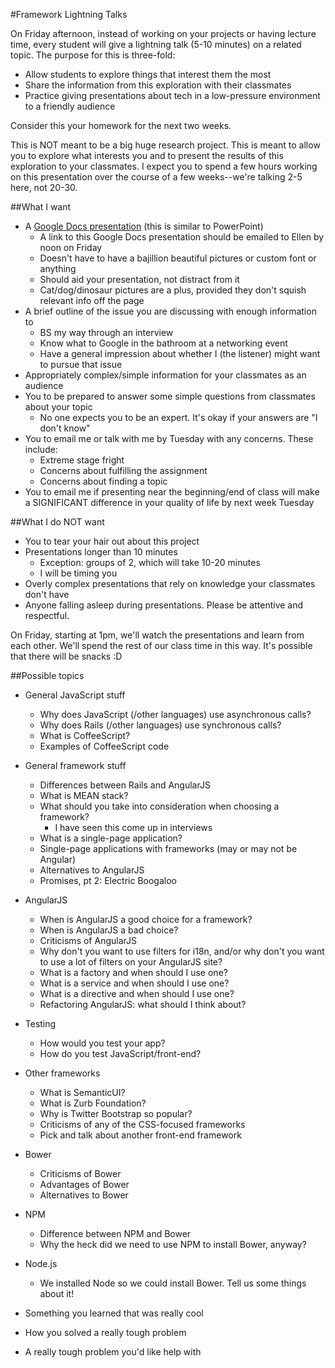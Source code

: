 #Framework Lightning Talks

On Friday afternoon, instead of working on your projects or having lecture time,
every student will give a lightning talk (5-10 minutes) on a related topic. The
purpose for this is three-fold:

- Allow students to explore things that interest them the most
- Share the information from this exploration with their classmates
- Practice giving presentations about tech in a low-pressure environment to a friendly audience

Consider this your homework for the next two weeks.

This is NOT meant to be a big huge research project. This is meant to allow you to explore
what interests you and to present the results of this exploration to your classmates. I expect
you to spend a few hours working on this presentation over the course of a few weeks--we're
talking 2-5 here, not 20-30.

##What I want
- A [Google Docs presentation](https://docs.google.com/presentation) (this is similar to PowerPoint)
    - A link to this Google Docs presentation should be emailed to Ellen by noon on Friday
    - Doesn't have to have a bajillion beautiful pictures or custom font or anything
    - Should aid your presentation, not distract from it
    - Cat/dog/dinosaur pictures are a plus, provided they don't squish relevant info off the page
- A brief outline of the issue you are discussing with enough information to
    - BS my way through an interview
    - Know what to Google in the bathroom at a networking event
    - Have a general impression about whether I (the listener) might want to pursue that issue
- Appropriately complex/simple information for your classmates as an audience
- You to be prepared to answer some simple questions from classmates about your topic
    - No one expects you to be an expert. It's okay if your answers are "I don't know"
- You to email me or talk with me by Tuesday with any concerns. These include:
    - Extreme stage fright 
    - Concerns about fulfilling the assignment
    - Concerns about finding a topic
- You to email me if presenting near the beginning/end of class will make a SIGNIFICANT difference in your quality of life by next week Tuesday

##What I do NOT want
- You to tear your hair out about this project
- Presentations longer than 10 minutes
    - Exception: groups of 2, which will take 10-20 minutes
    - I will be timing you
- Overly complex presentations that rely on knowledge your classmates don't have
- Anyone falling asleep during presentations. Please be attentive and respectful.

On Friday, starting at 1pm, we'll watch the presentations and learn from each other.
We'll spend the rest of our class time in this way. It's possible that there will be
snacks :D


##Possible topics

- General JavaScript stuff
    - Why does JavaScript (/other languages) use asynchronous calls?
    - Why does Rails (/other languages) use synchronous calls?
    - What is CoffeeScript?
    - Examples of CoffeeScript code

- General framework stuff
    - Differences between Rails and AngularJS
    - What is MEAN stack?
    - What should you take into consideration when choosing a framework?
        - I have seen this come up in interviews
    - What is a single-page application?
    - Single-page applications with frameworks (may or may not be Angular)
    - Alternatives to AngularJS
    - Promises, pt 2: Electric Boogaloo

- AngularJS
    - When is AngularJS a good choice for a framework?
    - When is AngularJS a bad choice?
    - Criticisms of AngularJS
    - Why don't you want to use filters for i18n, and/or why don't you want to
    use a lot of filters on your AngularJS site?
    - What is a factory and when should I use one?
    - What is a service and when should I use one?
    - What is a directive and when should I use one?
    - Refactoring AngularJS: what should I think about?

- Testing
    - How would you test your app?
    - How do you test JavaScript/front-end?

- Other frameworks
    - What is SemanticUI?
    - What is Zurb Foundation?
    - Why is Twitter Bootstrap so popular?
    - Criticisms of any of the CSS-focused frameworks
    - Pick and talk about another front-end framework

- Bower
    - Criticisms of Bower
    - Advantages of Bower
    - Alternatives to Bower

- NPM
    - Difference between NPM and Bower
    - Why the heck did we need to use NPM to install Bower, anyway?

- Node.js
    - We installed Node so we could install Bower. Tell us some things about it!

- Something you learned that was really cool
- How you solved a really tough problem
- A really tough problem you'd like help with